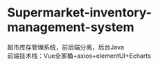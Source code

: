 # Supermarket-inventory-management-system
超市库存管理系统，前后端分离，后台Java </br>
前端技术栈：Vue全家桶+axios+elementUI+Echarts
